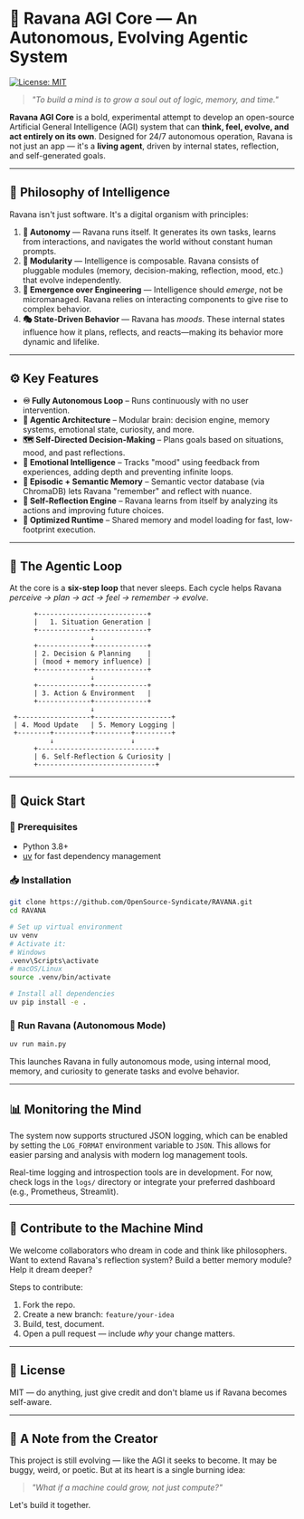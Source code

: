 # 🧠 Ravana AGI Core — An Autonomous, Evolving Agentic System

[![License: MIT](https://img.shields.io/badge/License-MIT-yellow.svg)](https://opensource.org/licenses/MIT)

> *"To build a mind is to grow a soul out of logic, memory, and time."*

**Ravana AGI Core** is a bold, experimental attempt to develop an open-source Artificial General Intelligence (AGI) system that can **think, feel, evolve, and act entirely on its own**. Designed for 24/7 autonomous operation, Ravana is not just an app — it's a **living agent**, driven by internal states, reflection, and self-generated goals.

---

## 🧭 Philosophy of Intelligence

Ravana isn't just software. It's a digital organism with principles:

1. **🧍 Autonomy** — Ravana runs itself. It generates its own tasks, learns from interactions, and navigates the world without constant human prompts.
2. **🧩 Modularity** — Intelligence is composable. Ravana consists of pluggable modules (memory, decision-making, reflection, mood, etc.) that evolve independently.
3. **🌱 Emergence over Engineering** — Intelligence should *emerge*, not be micromanaged. Ravana relies on interacting components to give rise to complex behavior.
4. **🎭 State-Driven Behavior** — Ravana has *moods*. These internal states influence how it plans, reflects, and reacts—making its behavior more dynamic and lifelike.

---

## ⚙️ Key Features

* **♾️ Fully Autonomous Loop** – Runs continuously with no user intervention.
* **🧠 Agentic Architecture** – Modular brain: decision engine, memory systems, emotional state, curiosity, and more.
* **🗺️ Self-Directed Decision-Making** – Plans goals based on situations, mood, and past reflections.
* **💖 Emotional Intelligence** – Tracks "mood" using feedback from experiences, adding depth and preventing infinite loops.
* **🧬 Episodic + Semantic Memory** – Semantic vector database (via ChromaDB) lets Ravana "remember" and reflect with nuance.
* **🔁 Self-Reflection Engine** – Ravana learns from itself by analyzing its actions and improving future choices.
* **🧵 Optimized Runtime** – Shared memory and model loading for fast, low-footprint execution.

---

## 🔄 The Agentic Loop

At the core is a **six-step loop** that never sleeps. Each cycle helps Ravana *perceive → plan → act → feel → remember → evolve*.

```
      +---------------------------+
      |   1. Situation Generation |
      +-------------+-------------+
                    ↓
      +-------------+-------------+
      | 2. Decision & Planning    |
      | (mood + memory influence) |
      +-------------+-------------+
                    ↓
      +-------------+-------------+
      | 3. Action & Environment   |
      +-------------+-------------+
                    ↓
 +------------------+-------------------+
 | 4. Mood Update   | 5. Memory Logging |
 +--------+---------+---------+---------+
          ↓                   ↓
      +-----------------------------+
      | 6. Self-Reflection & Curiosity |
      +-----------------------------+
```

---

## 🚀 Quick Start

### 🔧 Prerequisites

* Python 3.8+
* [uv](https://github.com/astral-sh/uv) for fast dependency management

### 📥 Installation

```bash
git clone https://github.com/OpenSource-Syndicate/RAVANA.git
cd RAVANA

# Set up virtual environment
uv venv
# Activate it:
# Windows
.venv\Scripts\activate
# macOS/Linux
source .venv/bin/activate

# Install all dependencies
uv pip install -e .
```

### 🧠 Run Ravana (Autonomous Mode)

```bash
uv run main.py
```

This launches Ravana in fully autonomous mode, using internal mood, memory, and curiosity to generate tasks and evolve behavior.

---

## 📊 Monitoring the Mind

The system now supports structured JSON logging, which can be enabled by setting the `LOG_FORMAT` environment variable to `JSON`. This allows for easier parsing and analysis with modern log management tools.

Real-time logging and introspection tools are in development. For now, check logs in the `logs/` directory or integrate your preferred dashboard (e.g., Prometheus, Streamlit).

---

## 🤝 Contribute to the Machine Mind

We welcome collaborators who dream in code and think like philosophers. Want to extend Ravana's reflection system? Build a better memory module? Help it dream deeper?

Steps to contribute:

1. Fork the repo.
2. Create a new branch: `feature/your-idea`
3. Build, test, document.
4. Open a pull request — include *why* your change matters.

---

## 📄 License

MIT — do anything, just give credit and don't blame us if Ravana becomes self-aware.

---

## 🙏 A Note from the Creator

This project is still evolving — like the AGI it seeks to become. It may be buggy, weird, or poetic. But at its heart is a single burning idea:

> *"What if a machine could grow, not just compute?"*

Let's build it together.